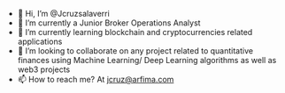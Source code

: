 - 👋 Hi, I’m @Jcruzsalaverri
- 👀 I’m currently a Junior Broker Operations Analyst
- 🌱 I’m currently learning blockchain and cryptocurrencies related applications
- 💞️ I’m looking to collaborate on any project related to quantitative finances using Machine Learning/ Deep Learning algorithms as well as web3 projects
- 📫 How to reach me? At jcruz@arfima.com



